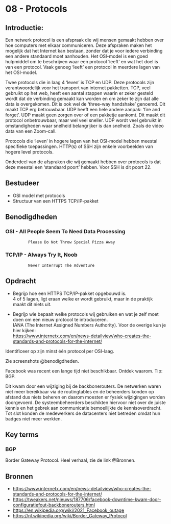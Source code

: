 # 08 - Protocols

## Introductie:
Een netwerk protocol is een afspraak die wij mensen gemaakt hebben over hoe computers met elkaar communiceren. Deze afspraken maken het mogelijk dat het Internet kan bestaan, zonder dat je voor iedere verbinding een andere standaard moet aanhouden.
Het OSI-model is een goed hulpmiddel om te beschrijven waar een protocol ‘leeft’ en wat het doel is van een protocol. Vaak genoeg ‘leeft’ een protocol in meerdere lagen van het OSI-model.  

Twee protocols die in laag 4 ‘leven’ is TCP en UDP. Deze protocols zijn verantwoordelijk voor het transport van internet pakketten. 
TCP, veel gebruikt op het web, heeft een aantal stappen waarin er zeker gesteld wordt dat de verbinding gemaakt kan worden en om zeker te zijn dat alle data is overgekomen. Dit is ook wel de ‘three-way handshake’ genoemd. Dit maakt TCP erg betrouwbaar.
UDP heeft een hele andere aanpak: ‘fire and forget’. UDP maakt geen zorgen over of een pakketje aankomt. Dit maakt dit protocol onbetrouwbaar, maar wel veel sneller. UDP wordt veel gebruikt in omstandigheden waar snelheid belangrijker is dan snelheid. Zoals de video data van een Zoom-call.  

Protocols die ‘leven’ in hogere lagen van het OSI-model hebben meestal specifieke toepassingen. HTTP(s) of SSH zijn enkele voorbeelden van hogere level protocols.  

Onderdeel van de afspraken die wij gemaakt hebben over protocols is dat deze meestal een ‘standaard poort’ hebben. Voor SSH is dit poort 22.
## Bestudeer
- OSI model met protocols
- Structuur van een HTTPS TCP/IP-pakket

## Benodigdheden


### OSI     - All People Seem To Need Data Processing  
              Please Do Not Throw Special Pizza Away  
### TCP/IP  - Always Try It, Noob  
              Never Interrupt The Adventure  

## Opdracht  

- Begrijp hoe een HTTPS TCP/IP-pakket opgebouwd is.  
4 of 5 lagen, ligt eraan welke er wordt gebruikt, maar in de praktijk maakt dit niets uit.  

- Begrijp wie bepaalt welke protocols wij gebruiken en wat je zelf moet doen om een nieuw protocol te introduceren.  
IANA (The Internet Assigned Numbers Authority). Voor de overige kun je hier kijken:   
https://www.internetx.com/en/news-detailview/who-creates-the-standards-and-protocols-for-the-internet/

Identificeer op zijn minst één protocol per OSI-laag.




Zie screenshots @benodigdheden.

Facebook was recent een lange tijd niet beschikbaar. Ontdek waarom. Tip: BGP.

Dit kwam door een wijziging bij de backbonerouters. De netwerken waren niet meer bereikbaar via de routingtables en de beheerders konden op afstand dus niets beheren en daarom moesten er fysiek wijzigingen worden doorgevoerd. De systeembeheerders beschikten hiervoor niet over de juiste kennis en het gebrek aan communicatie bemoeilijkte de kennisoverdracht. Tot slot konden de medewerkers de datacenters niet betreden omdat hun badges niet meer werkten.  

## Key terms

### BGP
Border Gateway Protocol. Heel verhaal, zie de link @Bronnen.

## Bronnen

- https://www.internetx.com/en/news-detailview/who-creates-the-standards-and-protocols-for-the-internet/
- https://tweakers.net/nieuws/187706/facebook-downtime-kwam-door-configuratiefout-backbonerouters.html
- https://en.wikipedia.org/wiki/2021_Facebook_outage
- https://nl.wikipedia.org/wiki/Border_Gateway_Protocol
